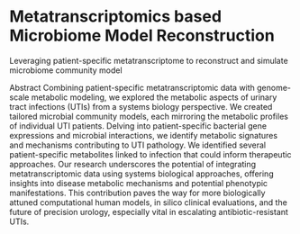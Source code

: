 # Metatranscriptomics based Microbiome Model Reconstruction
Leveraging patient-specific metatranscriptome to reconstruct and simulate microbiome community model

Abstract
Combining patient-specific metatranscriptomic data with genome-scale metabolic modeling, we explored the metabolic aspects of urinary tract infections (UTIs) from a systems biology perspective. We created tailored microbial community models, each mirroring the metabolic profiles of individual UTI patients. Delving into patient-specific bacterial gene expressions and microbial interactions, we identify metabolic signatures and mechanisms contributing to UTI pathology. We identified several patient-specific metabolites linked to infection that could inform therapeutic approaches. Our research underscores the potential of integrating metatranscriptomic data using systems biological approaches, offering insights into disease metabolic mechanisms and potential phenotypic manifestations. This contribution paves the way for more biologically attuned computational human models, in silico clinical evaluations, and the future of precision urology, especially vital in escalating antibiotic-resistant UTIs.
